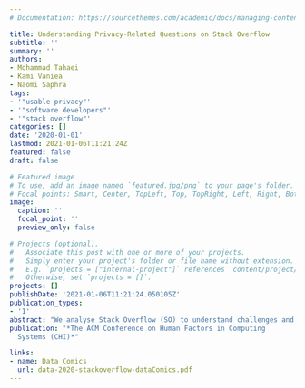 ```yaml
---
# Documentation: https://sourcethemes.com/academic/docs/managing-content/

title: Understanding Privacy-Related Questions on Stack Overflow
subtitle: ''
summary: ''
authors:
- Mohammad Tahaei
- Kami Vaniea
- Naomi Saphra
tags:
- '"usable privacy"'
- '"software developers"'
- '"stack overflow"'
categories: []
date: '2020-01-01'
lastmod: 2021-01-06T11:21:24Z
featured: false
draft: false

# Featured image
# To use, add an image named `featured.jpg/png` to your page's folder.
# Focal points: Smart, Center, TopLeft, Top, TopRight, Left, Right, BottomLeft, Bottom, BottomRight.
image:
  caption: ''
  focal_point: ''
  preview_only: false

# Projects (optional).
#   Associate this post with one or more of your projects.
#   Simply enter your project's folder or file name without extension.
#   E.g. `projects = ["internal-project"]` references `content/project/deep-learning/index.md`.
#   Otherwise, set `projects = []`.
projects: []
publishDate: '2021-01-06T11:21:24.050105Z'
publication_types:
- '1'
abstract: "We analyse Stack Overflow (SO) to understand challenges and confusions developers face while dealing with privacy-related topics. We apply topic modelling techniques to 1,733 privacy-related questions to identify topics and then qualitatively analyse a random sample of 315 privacy-related questions. Identified topics include privacy policies, privacy concerns, access control, and version changes. Results show that developers do ask SO for support on privacy-related issues. We also find that platforms such as Apple and Google are defining privacy requirements for developers by specifying what ``sensitive'' information is and what types of information developers need to communicate to users (e.g. privacy policies). We also examine the accepted answers in our sample and find that 28% of them link to official documentation and more than half are answered by SO users without references to any external resources."
publication: "*The ACM Conference on Human Factors in Computing
  Systems (CHI)*"

links:
- name: Data Comics
  url: data-2020-stackoverflow-dataComics.pdf
---
```

